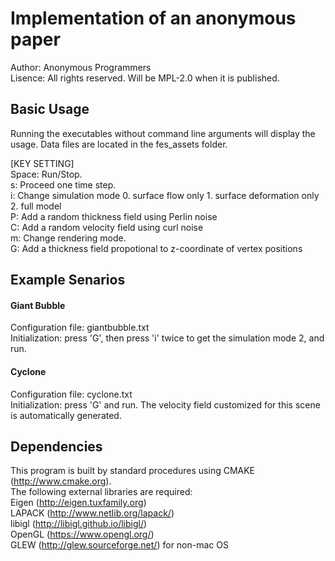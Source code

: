 # Implementation of an anonymous paper

Author: Anonymous Programmers  
Lisence: All rights reserved. Will be MPL-2.0 when it is published.

## Basic Usage
Running the executables without command line arguments will display the usage. Data files are located in the fes_assets folder.

[KEY SETTING]  
Space: Run/Stop.  
s: Proceed one time step.   
i: Change simulation mode 0. surface flow only 1. surface deformation only 2. full model  
P: Add a random thickness field using Perlin noise  
C: Add a random velocity field using curl noise  
m: Change rendering mode.    
G: Add a thickness field propotional to z-coordinate of vertex positions 

## Example Senarios

#### Giant Bubble
Configuration file: giantbubble.txt  
Initialization: press 'G', then press 'i' twice to get the simulation mode 2, and run.

#### Cyclone 
Configuration file: cyclone.txt  
Initialization: press 'G' and run. The velocity field customized for this scene is automatically generated.

## Dependencies
This program is built by standard procedures using CMAKE (http://www.cmake.org).  
The following external libraries are required:     
Eigen (http://eigen.tuxfamily.org)  
LAPACK (http://www.netlib.org/lapack/)  
libigl (http://libigl.github.io/libigl/)  
OpenGL (https://www.opengl.org/)  
GLEW (http://glew.sourceforge.net/) for non-mac OS
